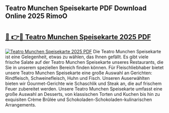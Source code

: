 ## Teatro Munchen Speisekarte PDF Download Online 2025 RimoO

# <h2><a href="http://gc9bxtb.nevu.top/?p=Teatro+Munchen+Speisekarte">🔗 👉🔴 Teatro Munchen Speisekarte 2025 PDF</a></h2>

[![Teatro Munchen Speisekarte 2025 PDF](https://i.imgur.com/dBaPXMq.png)](http://gc9bxtb.nevu.top/?p=Teatro+Munchen+Speisekarte)
Die Teatro Munchen Speisekarte ist eine Gelegenheit, etwas zu wählen, das Ihnen gefällt. Es gibt viele frische Salate auf der Teatro Munchen Speisekarte unseres Restaurants, die Sie in unserem speziellen Bereich finden können. Für Fleischliebhaber bietet unsere Teatro Munchen Speisekarte eine große Auswahl an Gerichten: Rindfleisch, Schweinefleisch, Huhn und Fisch. Unseren Auserwählten bieten wir Gourmet-Gerichte wie Schaschlik und Steak an, die auf frischem Feuer zubereitet werden. Unsere Teatro Munchen Speisekarte umfasst eine große Auswahl an Desserts, von klassischen Torten und Kuchen bis hin zu exquisiten Crème Brûlée und Schokoladen-Schokoladen-kulinarischen Arrangements.
